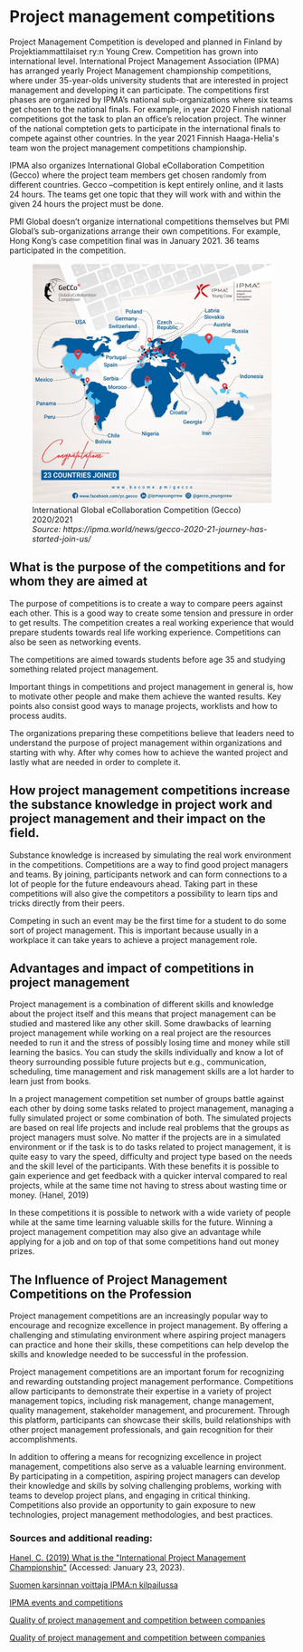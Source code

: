 # Project management competitions 

 

Project Management Competition is developed and planned in Finland by Projektiammattilaiset ry:n Young Crew. Competition has grown into international level. International Project Management Association (IPMA) has arranged yearly Project Management championship competitions, where under 35-year-olds university students that are interested in project management and developing it can participate. The competitions first phases are organized by IPMA’s national sub-organizations where six teams get chosen to the national finals. For example, in year 2020 Finnish national competitions got the task to plan an office’s relocation project. The winner of the national comptetion gets to participate in the international finals to compete against other countries. In the year 2021 Finnish Haaga-Helia's team won the project management competitions championship. 

IPMA also organizes International Global eCollaboration Competition (Gecco) where the project team members get chosen randomly from different countries. Gecco –competition is kept entirely online, and it lasts 24 hours. The teams get one topic that they will work with and within the given 24 hours the project must be done.  

PMI Global doesn’t organize international competitions themselves but PMI Global’s sub-organizations arrange their own competitions. For example, Hong Kong’s case competition final was in January 2021. 36 teams participated in the competition. 

<figure>
    <img src="../images/Gecco.jpg">
    <figcaption>
         International Global eCollaboration Competition (Gecco) 2020/2021<br>
        <i>Source: https://ipma.world/news/gecco-2020-21-journey-has-started-join-us/ </i>
    </figcaption>
</figure>



 

## What is the purpose of the competitions and for whom they are aimed at 

The purpose of competitions is to create a way to compare peers against each other. This is a good way to create some tension and pressure in order to get results. The competition creates a real working experience that would prepare students towards real life working experience. Competitions can also be seen as networking events. 

The competitions are aimed towards students before age 35 and studying something related project management.  

Important things in competitions and project management in general is, how to motivate other people and make them achieve the wanted results. Key points also consist good ways to manage projects, worklists and how to process audits.  

The organizations preparing these competitions believe that leaders need to understand the purpose of project management within organizations and starting with why. After why comes how to achieve the wanted project and lastly what are needed in order to complete it. 

 

## How project management competitions increase the substance knowledge in project work and project management and their impact on the field.  

Substance knowledge is increased by simulating the real work environment in the competitions. Competitions are a way to find good project managers and teams. By joining, participants network and can form connections to a lot of people for the future endeavours ahead. Taking part in these competitions will also give the competitors a possibility to learn tips and tricks directly from their peers. 

Competing in such an event may be the first time for a student to do some sort of project management. This is important because usually in a workplace it can take years to achieve a project management role. 

 

## Advantages and impact of competitions in project management 

Project management is a combination of different skills and knowledge about the project itself and this means that project management can be studied and mastered like any other skill. Some drawbacks of learning project management while working on a real project are the resources needed to run it and the stress of possibly losing time and money while still learning the basics. You can study the skills individually and know a lot of theory surrounding possible future projects but e.g., communication, scheduling, time management and risk management skills are a lot harder to learn just from books.  

In a project management competition set number of groups battle against each other by doing some tasks related to project management, managing a fully simulated project or some combination of both. The simulated projects are based on real life projects and include real problems that the groups as project managers must solve. No matter if the projects are in a simulated environment or if the task is to do tasks related to project management, it is quite easy to vary the speed, difficulty and project type based on the needs and the skill level of the participants. With these benefits it is possible to gain experience and get feedback with a quicker interval compared to real projects, while at the same time not having to stress about wasting time or money. (Hanel, 2019)  

In these competitions it is possible to network with a wide variety of people while at the same time learning valuable skills for the future. Winning a project management competition may also give an advantage while applying for a job and on top of that some competitions hand out money prizes. 

 

## The Influence of Project Management Competitions on the Profession 

Project management competitions are an increasingly popular way to encourage and recognize excellence in project management. By offering a challenging and stimulating environment where aspiring project managers can practice and hone their skills, these competitions can help develop the skills and knowledge needed to be successful in the profession. 

Project management competitions are an important forum for recognizing and rewarding outstanding project management performance. Competitions allow participants to demonstrate their expertise in a variety of project management topics, including risk management, change management, quality management, stakeholder management, and procurement. Through this platform, participants can showcase their skills, build relationships with other project management professionals, and gain recognition for their accomplishments. 

In addition to offering a means for recognizing excellence in project management, competitions also serve as a valuable learning environment. By participating in a competition, aspiring project managers can develop their knowledge and skills by solving challenging problems, working with teams to develop project plans, and engaging in critical thinking. Competitions also provide an opportunity to gain exposure to new technologies, project management methodologies, and best practices. 

 

### Sources and additional reading:

[Hanel, C. (2019) What is the "International Project Management Championship"](https://www.ipma.world/news/what-is-the-international-project-management-championship-short-ipmc/) (Accessed: January 23, 2023). 

[Suomen karsinnan voittaja IPMA:n kilpailussa](https://www.projektimaailma.fi/artikkelit/vuoden_2021_ipma_project_management_championship_suomen_voittaja_on_selvilla.1525.news )

[IPMA events and competitions](https://www.ipma.world/ipma-young-crew/competitions-and-events/) 

[Quality of project management and competition between companies](https://en.talaia-openppm.com/competitive-advantage-with-project-management/) 

[Quality of project management and competition between companies](https://www.emerald.com/insight/content/doi/10.1108/IJMPB-02-2020-0042/full/html) 